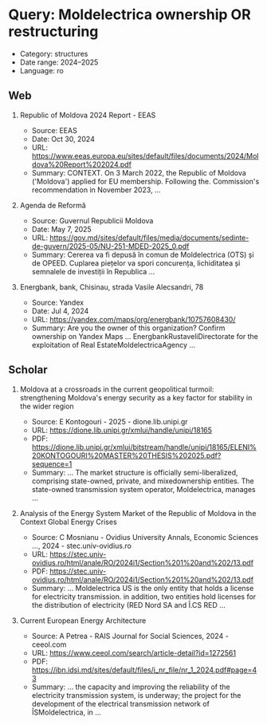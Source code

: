 # Query: Moldelectrica ownership OR restructuring
- Category: structures
- Date range: 2024–2025
- Language: ro

## Web

1. Republic of Moldova 2024 Report - EEAS
   - Source: EEAS
   - Date: Oct 30, 2024
   - URL: https://www.eeas.europa.eu/sites/default/files/documents/2024/Moldova%20Report%202024.pdf
   - Summary: CONTEXT. On 3 March 2022, the Republic of Moldova ('Moldova') applied for EU membership. Following the. Commission's recommendation in November 2023, ...

2. Agenda de Reformă
   - Source: Guvernul Republicii Moldova
   - Date: May 7, 2025
   - URL: https://gov.md/sites/default/files/media/documents/sedinte-de-guvern/2025-05/NU-251-MDED-2025_0.pdf
   - Summary: Cererea va fi depusă în comun de Moldelectrica (OTS) și de OPEED. Cuplarea piețelor va spori concurența, lichiditatea și semnalele de investiții în Republica ...

3. Energbank, bank, Chisinau, strada Vasile Alecsandri, 78
   - Source: Yandex
   - Date: Jul 4, 2024
   - URL: https://yandex.com/maps/org/energbank/10757608430/
   - Summary: Are you the owner of this organization? Confirm ownership on Yandex Maps ... EnergbankRustaveliDirectorate for the exploitation of Real EstateMoldelectricaAgency ...

## Scholar

1. Moldova at a crossroads in the current geopolitical turmoil: strengthening Moldova's energy security as a key factor for stability in the wider region
   - Source: E Kontogouri - 2025 - dione.lib.unipi.gr
   - URL: https://dione.lib.unipi.gr/xmlui/handle/unipi/18165
   - PDF: https://dione.lib.unipi.gr/xmlui/bitstream/handle/unipi/18165/ELENI%20KONTOGOURI%20MASTER%20THESIS%202025.pdf?sequence=1
   - Summary: … The market structure is officially semi-liberalized, comprising state-owned, private, and mixedownership entities. The state-owned transmission system operator, Moldelectrica, manages …

2. Analysis of the Energy System Market of the Republic of Moldova in the Context Global Energy Crises
   - Source: C Mosnianu - Ovidius University Annals, Economic Sciences …, 2024 - stec.univ-ovidius.ro
   - URL: https://stec.univ-ovidius.ro/html/anale/RO/2024i1/Section%201%20and%202/13.pdf
   - PDF: https://stec.univ-ovidius.ro/html/anale/RO/2024i1/Section%201%20and%202/13.pdf
   - Summary: … Moldelectrica US is the only entity that holds a license for electricity transmission. in addition, two entities hold licenses for the distribution of electricity (RED Nord SA and Î.CS RED …

3. Current European Energy Architecture
   - Source: A Petrea - RAIS Journal for Social Sciences, 2024 - ceeol.com
   - URL: https://www.ceeol.com/search/article-detail?id=1272561
   - PDF: https://ibn.idsi.md/sites/default/files/j_nr_file/nr_1_2024.pdf#page=43
   - Summary: … the capacity and improving the reliability of the electricity transmission system, is underway; the project for the development of the electrical transmission network of ÎSMoldelectrica, in …

